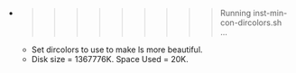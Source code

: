 * >>>>>>>>> Running inst-min-con-dircolors.sh ...
  * Set dircolors to use  to make ls more beautiful.
  * Disk size = 1367776K. Space Used = 20K.
